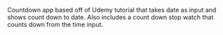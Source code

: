 Countdown app based off of Udemy tutorial that takes date as input and shows count down to date. Also includes a count down stop watch that counts down from the time input.
